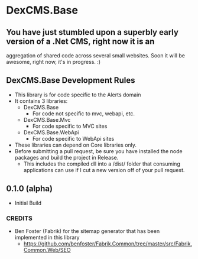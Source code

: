 # DexCMS.Base

## You have just stumbled upon a superbly early version of a .Net CMS, right now it is an 
aggregation of shared code across several small websites. Soon it will be awesome, right now, it's in progress. :)

## DexCMS.Base Development Rules
* This library is for code specific to the Alerts domain
* It contains 3 libraries:
	* DexCMS.Base
		* For code not specific to mvc, webapi, etc.
	* DexCMS.Base.Mvc
		* For code specific to MVC sites
	* DexCMS.Base.WebApi
		* For code specific to WebApi sites
* These libraries can depend on Core libraries only.
* Before submitting a pull request, be sure you have installed the node packages and build the project in Release.
    * This includes the compiled dll into a /dist/ folder that consuming applications can use if I cut a new version off of your pull request.

## 0.1.0 (alpha)
* Initial Build

### CREDITS
* Ben Foster (Fabrik) for the sitemap generator that has been implemented in this library
    * https://github.com/benfoster/Fabrik.Common/tree/master/src/Fabrik.Common.Web/SEO